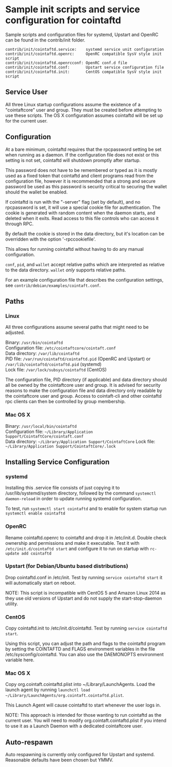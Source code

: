 Sample init scripts and service configuration for cointaftd
==========================================================

Sample scripts and configuration files for systemd, Upstart and OpenRC
can be found in the contrib/init folder.

    contrib/init/cointaftd.service:    systemd service unit configuration
    contrib/init/cointaftd.openrc:     OpenRC compatible SysV style init script
    contrib/init/cointaftd.openrcconf: OpenRC conf.d file
    contrib/init/cointaftd.conf:       Upstart service configuration file
    contrib/init/cointaftd.init:       CentOS compatible SysV style init script

Service User
---------------------------------

All three Linux startup configurations assume the existence of a "cointaftcore" user
and group.  They must be created before attempting to use these scripts.
The OS X configuration assumes cointaftd will be set up for the current user.

Configuration
---------------------------------

At a bare minimum, cointaftd requires that the rpcpassword setting be set
when running as a daemon.  If the configuration file does not exist or this
setting is not set, cointaftd will shutdown promptly after startup.

This password does not have to be remembered or typed as it is mostly used
as a fixed token that cointaftd and client programs read from the configuration
file, however it is recommended that a strong and secure password be used
as this password is security critical to securing the wallet should the
wallet be enabled.

If cointaftd is run with the "-server" flag (set by default), and no rpcpassword is set,
it will use a special cookie file for authentication. The cookie is generated with random
content when the daemon starts, and deleted when it exits. Read access to this file
controls who can access it through RPC.

By default the cookie is stored in the data directory, but it's location can be overridden
with the option '-rpccookiefile'.

This allows for running cointaftd without having to do any manual configuration.

`conf`, `pid`, and `wallet` accept relative paths which are interpreted as
relative to the data directory. `wallet` *only* supports relative paths.

For an example configuration file that describes the configuration settings,
see `contrib/debian/examples/cointaft.conf`.

Paths
---------------------------------

### Linux

All three configurations assume several paths that might need to be adjusted.

Binary:              `/usr/bin/cointaftd`  
Configuration file:  `/etc/cointaftcore/cointaft.conf`  
Data directory:      `/var/lib/cointaftd`  
PID file:            `/var/run/cointaftd/cointaftd.pid` (OpenRC and Upstart) or `/var/lib/cointaftd/cointaftd.pid` (systemd)  
Lock file:           `/var/lock/subsys/cointaftd` (CentOS)  

The configuration file, PID directory (if applicable) and data directory
should all be owned by the cointaftcore user and group.  It is advised for security
reasons to make the configuration file and data directory only readable by the
cointaftcore user and group.  Access to cointaft-cli and other cointaftd rpc clients
can then be controlled by group membership.

### Mac OS X

Binary:              `/usr/local/bin/cointaftd`  
Configuration file:  `~/Library/Application Support/CointaftCore/cointaft.conf`  
Data directory:      `~/Library/Application Support/CointaftCore`
Lock file:           `~/Library/Application Support/CointaftCore/.lock`

Installing Service Configuration
-----------------------------------

### systemd

Installing this .service file consists of just copying it to
/usr/lib/systemd/system directory, followed by the command
`systemctl daemon-reload` in order to update running systemd configuration.

To test, run `systemctl start cointaftd` and to enable for system startup run
`systemctl enable cointaftd`

### OpenRC

Rename cointaftd.openrc to cointaftd and drop it in /etc/init.d.  Double
check ownership and permissions and make it executable.  Test it with
`/etc/init.d/cointaftd start` and configure it to run on startup with
`rc-update add cointaftd`

### Upstart (for Debian/Ubuntu based distributions)

Drop cointaftd.conf in /etc/init.  Test by running `service cointaftd start`
it will automatically start on reboot.

NOTE: This script is incompatible with CentOS 5 and Amazon Linux 2014 as they
use old versions of Upstart and do not supply the start-stop-daemon utility.

### CentOS

Copy cointaftd.init to /etc/init.d/cointaftd. Test by running `service cointaftd start`.

Using this script, you can adjust the path and flags to the cointaftd program by
setting the COINTAFTD and FLAGS environment variables in the file
/etc/sysconfig/cointaftd. You can also use the DAEMONOPTS environment variable here.

### Mac OS X

Copy org.cointaft.cointaftd.plist into ~/Library/LaunchAgents. Load the launch agent by
running `launchctl load ~/Library/LaunchAgents/org.cointaft.cointaftd.plist`.

This Launch Agent will cause cointaftd to start whenever the user logs in.

NOTE: This approach is intended for those wanting to run cointaftd as the current user.
You will need to modify org.cointaft.cointaftd.plist if you intend to use it as a
Launch Daemon with a dedicated cointaftcore user.

Auto-respawn
-----------------------------------

Auto respawning is currently only configured for Upstart and systemd.
Reasonable defaults have been chosen but YMMV.
